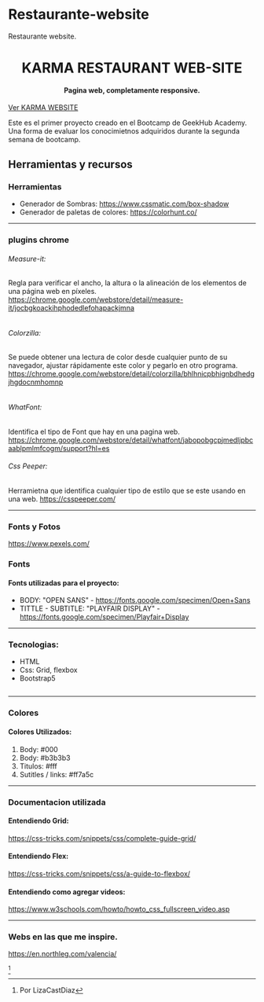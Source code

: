 # Restaurante-website
Restaurante website.
<h1 align="center"> KARMA RESTAURANT WEB-SITE </h1>
<h4 align="center">Pagina web, completamente responsive. </h4>
 <a text-aline="center" href="">Ver KARMA WEBSITE</a>



Este es el primer proyecto creado en el Bootcamp de GeekHub Academy. Una forma de evaluar los conocimietnos adquiridos durante la segunda semana de bootcamp. 




<h2 text-align: center>Herramientas y recursos</h2>

### Herramientas

- Generador de Sombras: https://www.cssmatic.com/box-shadow 
- Generador de paletas de colores: https://colorhunt.co/

---
### plugins chrome
###### Measure-it:
Regla  para verificar el ancho, la altura o la alineación de los elementos de una página web en píxeles.
https://chrome.google.com/webstore/detail/measure-it/jocbgkoackihphodedlefohapackjmna

<img src="" alt="">


###### Colorzilla:
Se puede obtener una lectura de color desde cualquier punto de su navegador, ajustar rápidamente este color y pegarlo en otro programa. 
https://chrome.google.com/webstore/detail/colorzilla/bhlhnicpbhignbdhedgjhgdocnmhomnp


<img src="." alt="">

###### WhatFont:
Identifica el tipo de Font que hay en una pagina web.
https://chrome.google.com/webstore/detail/whatfont/jabopobgcpjmedljpbcaablpmlmfcogm/support?hl=es
###### Css Peeper:
Herramietna que identifica cualquier tipo de estilo que se este usando en una web.
https://csspeeper.com/

---
### Fonts y Fotos
https://www.pexels.com/

### Fonts
#### Fonts utilizadas para el proyecto:

- BODY: "OPEN SANS" - https://fonts.google.com/specimen/Open+Sans 
- TITTLE - SUBTITLE: "PLAYFAIR DISPLAY" - https://fonts.google.com/specimen/Playfair+Display  

---
### Tecnologias:
- HTML
- Css: Grid, flexbox
- Bootstrap5



<img src="" alt="">

---
### Colores 
#### Colores Utilizados: 
1. Body:  #000
2. Body:  #b3b3b3 
3. Titulos: #fff
4. Sutitles / links: #ff7a5c 


---
### Documentacion utilizada

#### Entendiendo Grid:
https://css-tricks.com/snippets/css/complete-guide-grid/ 

#### Entendiendo Flex:
https://css-tricks.com/snippets/css/a-guide-to-flexbox/ 

#### Entendiendo como agregar videos:
https://www.w3schools.com/howto/howto_css_fullscreen_video.asp


---
### Webs en las que me inspire.
https://en.northleg.com/valencia/





[^1]

[^1]: Por LizaCastDiaz
